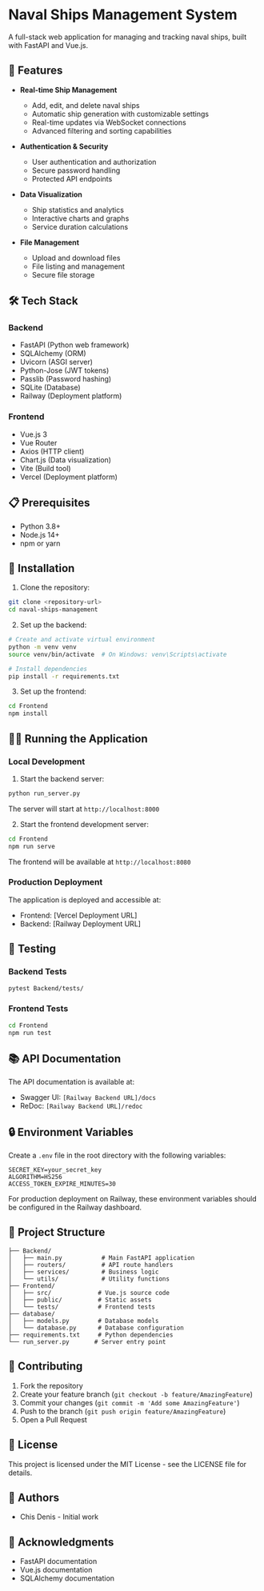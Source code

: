 # Naval Ships Management System

A full-stack web application for managing and tracking naval ships, built with FastAPI and Vue.js.

## 🚀 Features

- **Real-time Ship Management**
  - Add, edit, and delete naval ships
  - Automatic ship generation with customizable settings
  - Real-time updates via WebSocket connections
  - Advanced filtering and sorting capabilities

- **Authentication & Security**
  - User authentication and authorization
  - Secure password handling
  - Protected API endpoints

- **Data Visualization**
  - Ship statistics and analytics
  - Interactive charts and graphs
  - Service duration calculations

- **File Management**
  - Upload and download files
  - File listing and management
  - Secure file storage

## 🛠️ Tech Stack

### Backend
- FastAPI (Python web framework)
- SQLAlchemy (ORM)
- Uvicorn (ASGI server)
- Python-Jose (JWT tokens)
- Passlib (Password hashing)
- SQLite (Database)
- Railway (Deployment platform)

### Frontend
- Vue.js 3
- Vue Router
- Axios (HTTP client)
- Chart.js (Data visualization)
- Vite (Build tool)
- Vercel (Deployment platform)

## 📋 Prerequisites

- Python 3.8+
- Node.js 14+
- npm or yarn

## 🚀 Installation

1. Clone the repository:
```bash
git clone <repository-url>
cd naval-ships-management
```

2. Set up the backend:
```bash
# Create and activate virtual environment
python -m venv venv
source venv/bin/activate  # On Windows: venv\Scripts\activate

# Install dependencies
pip install -r requirements.txt
```

3. Set up the frontend:
```bash
cd Frontend
npm install
```

## 🏃‍♂️ Running the Application

### Local Development

1. Start the backend server:
```bash
python run_server.py
```
The server will start at `http://localhost:8000`

2. Start the frontend development server:
```bash
cd Frontend
npm run serve
```
The frontend will be available at `http://localhost:8080`

### Production Deployment

The application is deployed and accessible at:
- Frontend: [Vercel Deployment URL]
- Backend: [Railway Deployment URL]

## 🧪 Testing

### Backend Tests
```bash
pytest Backend/tests/
```

### Frontend Tests
```bash
cd Frontend
npm run test
```

## 📚 API Documentation

The API documentation is available at:
- Swagger UI: `[Railway Backend URL]/docs`
- ReDoc: `[Railway Backend URL]/redoc`

## 🔒 Environment Variables

Create a `.env` file in the root directory with the following variables:
```
SECRET_KEY=your_secret_key
ALGORITHM=HS256
ACCESS_TOKEN_EXPIRE_MINUTES=30
```

For production deployment on Railway, these environment variables should be configured in the Railway dashboard.

## 📝 Project Structure

```
├── Backend/
│   ├── main.py           # Main FastAPI application
│   ├── routers/          # API route handlers
│   ├── services/         # Business logic
│   └── utils/            # Utility functions
├── Frontend/
│   ├── src/             # Vue.js source code
│   ├── public/          # Static assets
│   └── tests/           # Frontend tests
├── database/
│   ├── models.py        # Database models
│   └── database.py      # Database configuration
├── requirements.txt     # Python dependencies
└── run_server.py       # Server entry point
```

## 🤝 Contributing

1. Fork the repository
2. Create your feature branch (`git checkout -b feature/AmazingFeature`)
3. Commit your changes (`git commit -m 'Add some AmazingFeature'`)
4. Push to the branch (`git push origin feature/AmazingFeature`)
5. Open a Pull Request

## 📄 License

This project is licensed under the MIT License - see the LICENSE file for details.

## 👥 Authors

- Chis Denis - Initial work

## 🙏 Acknowledgments

- FastAPI documentation
- Vue.js documentation
- SQLAlchemy documentation 